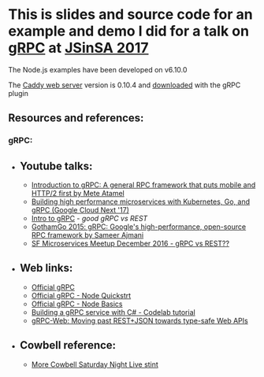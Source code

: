 # This is slides and source code for an example and demo I did for a talk on [gRPC](grpc.io) at [JSinSA 2017](www.jsinsa.com)


The Node.js examples have been developed on v6.10.0

The [Caddy web server](https://caddyserver.com) version is 0.10.4 and [downloaded](https://caddyserver.com/download) with the gRPC plugin


## Resources and references:

### gRPC:
- ## Youtube talks:
    - [Introduction to gRPC: A general RPC framework that puts mobile and HTTP/2 first by Mete Atamel](https://www.youtube.com/watch?v=kUz2zjkKxFg&t=9s)
    - [Building high performance microservices with Kubernetes, Go, and gRPC (Google Cloud Next '17)](https://www.youtube.com/watch?v=YiNt4kUnnIM&t=7s)
    - [Intro to gRPC](https://www.youtube.com/watch?v=RoXT_Rkg8LA&t=266s) - *good gRPC vs REST*
    - [GothamGo 2015: gRPC: Google's high-performance, open-source RPC framework by Sameer Ajmani](https://www.youtube.com/watch?v=sZx3oZt7LVg&t=21s)
    - [SF Microservices Meetup December 2016 - gRPC vs REST??](https://www.youtube.com/watch?v=sep9q2yR59Y&t=74s)

- ## Web links:
    - [Official gRPC](https://grpc.io/)
    - [Official gRPC - Node Quickstrt](https://grpc.io/docs/quickstart/node.html)
    - [Official gRPC - Node Basics](https://grpc.io/docs/tutorials/basic/node.html)
    - [Building a gRPC service with C# - Codelab tutorial](https://codelabs.developers.google.com/codelabs/cloud-grpc/index.html)
    - [gRPC-Web: Moving past REST+JSON towards type-safe Web APIs](https://improbable.io/games/blog/grpc-web-moving-past-restjson-towards-type-safe-web-apis)

- ## Cowbell reference:
    - [More Cowbell Saturday Night Live stint](https://www.youtube.com/watch?v=DLeNQKk4uuI)
